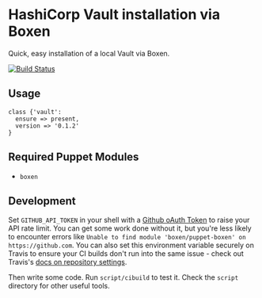 # HashiCorp Vault installation via Boxen

Quick, easy installation of a local Vault via Boxen.

[![Build Status](https://travis-ci.org/tricktrap/puppet-vault.svg)](https://travis-ci.org/tricktrap/puppet-vault)
## Usage

```puppet
class {'vault':
  ensure => present,
  version => '0.1.2'
}
```

## Required Puppet Modules

* `boxen`

## Development

Set `GITHUB_API_TOKEN` in your shell with a [Github oAuth Token](https://help.github.com/articles/creating-an-oauth-token-for-command-line-use) to raise your API rate limit. You can get some work done without it, but you're less likely to encounter errors like `Unable to find module 'boxen/puppet-boxen' on https://github.com`. You can also set this environment variable securely on Travis to ensure your CI builds don't run into the same issue - check out Travis's [docs on repository settings](http://docs.travis-ci.com/user/environment-variables/).

Then write some code. Run `script/cibuild` to test it. Check the `script`
directory for other useful tools.
